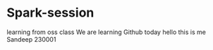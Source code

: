 # Spark-session
learning from oss class
We are learning Github today
hello this is me
<br>
Sandeep 230001
